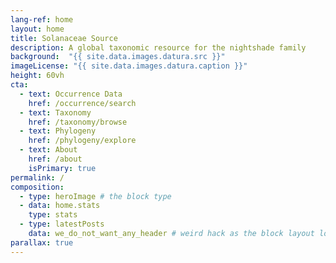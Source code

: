 ```yaml
---
lang-ref: home
layout: home
title: Solanaceae Source
description: A global taxonomic resource for the nightshade family
background:  "{{ site.data.images.datura.src }}"
imageLicense: "{{ site.data.images.datura.caption }}"
height: 60vh
cta:
  - text: Occurrence Data
    href: /occurrence/search
  - text: Taxonomy
    href: /taxonomy/browse
  - text: Phylogeny
    href: /phylogeny/explore
  - text: About
    href: /about
    isPrimary: true
permalink: /
composition:
  - type: heroImage # the block type
  - data: home.stats
    type: stats
  - type: latestPosts
    data: we_do_not_want_any_header # weird hack as the block layout looks for a data element and falls back to the page if none is present
parallax: true
---
```



